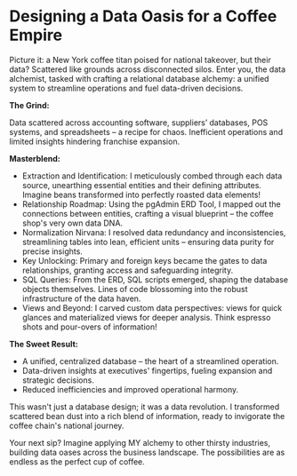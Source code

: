 # Designing a Data Oasis for a Coffee Empire

Picture it: a New York coffee titan poised for national takeover, but their data? Scattered like grounds across disconnected silos. Enter you, the data alchemist, tasked with crafting a relational database alchemy: a unified system to streamline operations and fuel data-driven decisions.

**The Grind:**

Data scattered across accounting software, suppliers’ databases, POS systems, and spreadsheets – a recipe for chaos.
Inefficient operations and limited insights hindering franchise expansion.

**Masterblend:**

- Extraction and Identification: I meticulously combed through each data source, unearthing essential entities and their defining attributes. Imagine beans transformed into perfectly roasted data elements!
- Relationship Roadmap: Using the pgAdmin ERD Tool, I mapped out the connections between entities, crafting a visual blueprint – the coffee shop's very own data DNA.
- Normalization Nirvana: I resolved data redundancy and inconsistencies, streamlining tables into lean, efficient units – ensuring data purity for precise insights.
- Key Unlocking: Primary and foreign keys became the gates to data relationships, granting access and safeguarding integrity.
- SQL Queries: From the ERD, SQL scripts emerged, shaping the database objects themselves. Lines of code blossoming into the robust infrastructure of the data haven.
- Views and Beyond: I carved custom data perspectives: views for quick glances and materialized views for deeper analysis. Think espresso shots and pour-overs of information!

**The Sweet Result:**

- A unified, centralized database – the heart of a streamlined operation.
- Data-driven insights at executives' fingertips, fueling expansion and strategic decisions.
- Reduced inefficiencies and improved operational harmony.

This wasn't just a database design; it was a data revolution. I transformed scattered bean dust into a rich blend of information, ready to invigorate the coffee chain's national journey.

Your next sip? Imagine applying MY alchemy to other thirsty industries, building data oases across the business landscape. The possibilities are as endless as the perfect cup of coffee.
